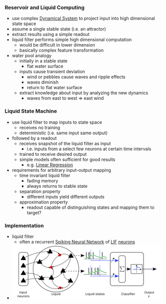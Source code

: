 ### Reservoir and Liquid Computing
+ use complex [Dynamical System](../Brain%20Models/Dynamical%20Systems.md) to project input into high dimensional state space
+ assume a single stable state (i.e. an attractor)
+ extract results using a simple readout 
+ liquid filter performs simple high dimensional computation
	+ would be difficult in lower dimension
	+ basically complex feature transformation
+ water pool analogy
	+ initially in a stable state
		+ flat water surface 
	+ inputs cause transient deviation
		+ wind or pebbles cause waves and ripple effects
		+ waves diminish
		+ return to flat water surface
	+ extract knowledge about input by analyzing the new dynamics
		+ waves from east to west $\Rightarrow$ east wind
### Liquid State Machine
+ use liquid filter to map inputs to state space
	+ receives no training
	+ deterministic (i.e. same input same output)
+ followed by a readout
	+ receives snapshot of the liquid filter as input
		+ i.e. inputs from a select few neurons at certain time intervals
	+ trained to receive desired output
	+ simple models often sufficient for good results
		+ e.g. [Linear Regression](../../../Mathematik/Statistik/Regression/Lineare%20Regression.md)
+ requirements for arbitrary input-output mapping
	+ time invariant liquid filter
		+ fading memory
		+ always returns to stable state
	+ separation property
		+ different inputs yield different outputs
	+ approximation property
		+ readout capable of distinguishing states and mapping them to target?
### Implementation
+ liquid filter
	+ often a recurrent [Spiking Neural Network](Spiking%20Neural%20Networks.md) of [LIF](../Brain%20Models/Leaky%20Integrate-And-Fire%20Model.md) [neurons](../Neurons/Neurons.md)
+ ![](../../../z_images/Pasted%20image%2020250618092449.png)